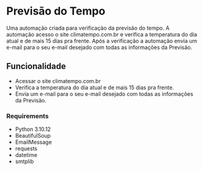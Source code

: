 # Previsão do Tempo
Uma automação criada para verificação da previsão do tempo. A automação acesso o site climatempo.com.br e verifica a temperatura do dia atual e de mais 15 dias pra frente. Após a verificação a automação envia um e-mail para o seu e-mail desejado com todas as informações da Previsão.

## Funcionalidade
* Acessar o site climatempo.com.br
* Verifica a temperatura do dia atual e de mais 15 dias pra frente.
* Envia um e-mail para o seu e-mail desejado com todas as informações da Previsão.

### Requirements
* Python 3.10.12
* BeautifulSoup
* EmailMessage
* requests
* datetime
* smtplib
